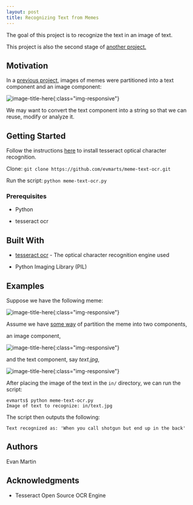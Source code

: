 ```yaml
---
layout: post
title: Recognizing Text from Memes
---
```


The goal of this project is to recognize the text in an image of text. 

This project is also the second stage of [another project.](https://github.com/evmarts/meme-recycler)

## Motivation

In a [previous project](https://github.com/evmarts/meme-cropper), images of memes were partitioned into a text component and an image component: 

![image-title-here](/blog/_img/fig1.jpg){:class="img-responsive"}


We may want to convert the text component into a string so that we can reuse, modify or analyze it. 

## Getting Started

Follow the instructions [here](https://github.com/tesseract-ocr/tesseract/wiki) to install tesseract optical character recognition.

Clone:
```git clone https://github.com/evmarts/meme-text-ocr.git```

Run the script:
```python meme-text-ocr.py```

### Prerequisites

- Python

- tesseract ocr

## Built With

* [tesseract ocr](https://github.com/tesseract-ocr/tesseract) - The optical character recognition engine used

* Python Imaging Library (PIL)

## Examples

Suppose we have the following meme:


![image-title-here](/blog/_img/sample_meme.jpg){:class="img-responsive"}

Assume we have [some way](https://github.com/evmarts/meme-cropper) of partition the meme into two components,

an image component,

![image-title-here](/blog/_img/sample_meme_image.jpg){:class="img-responsive"}

and the text component, say *text.jpg*,


![image-title-here](/blog/_img/fig2.jpg){:class="img-responsive"}

After placing the image of the text in the ```in/``` directory, we can run the script:

~~~
evmarts$ python meme-text-ocr.py
Image of text to recognize: in/text.jpg
~~~

The script then outputs the following: 

~~~
Text recognized as: 'When you call shotgun but end up in the back'
~~~


## Authors

Evan Martin

## Acknowledgments

* Tesseract Open Source OCR Engine
